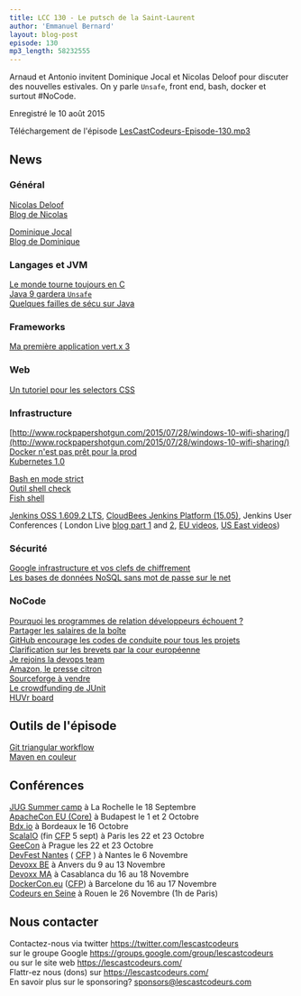 ```yaml
---
title: LCC 130 - Le putsch de la Saint-Laurent
author: 'Emmanuel Bernard'
layout: blog-post
episode: 130
mp3_length: 58232555
---
```

Arnaud et Antonio invitent Dominique Jocal et Nicolas Deloof pour discuter des nouvelles estivales.
On y parle `Unsafe`, front end, bash, docker et surtout #NoCode.

Enregistré le 10 août 2015

Téléchargement de l'épisode [LesCastCodeurs-Episode-130.mp3](http://traffic.libsyn.com/lescastcodeurs/LesCastCodeurs-Episode-130.mp3)

##  News

### Général

[Nicolas Deloof](https://twitter.com/ndeloof)  
[Blog de Nicolas](http://blog.loof.fr)  

[Dominique Jocal](https://twitter.com/djocal)  
[Blog de Dominique](http://journaldudoj.blogspot.fr)  

###  Langages et JVM

[Le monde tourne toujours en C](http://www.toptal.com/c/after-all-these-years-the-world-is-still-powered-by-c-programming?utm_source=toptal&utm_medium=user&utm_campaign=blog_box&utm_content=lateral#trust-only-devoted-devs-now)  
[Java 9 gardera `Unsafe`](https://adtmag.com/blogs/watersworks/2015/08/java-9-hack.aspx)  
[Quelques failles de sécu sur Java](http://www.javaworld.com/article/2948466/java-security/oracle-fixes-zeroday-java-flaw-and-over-190-other-vulnerabilities.html#tk.rss_all)  

### Frameworks

[Ma première application vert.x 3](http://vertx.io/blog/my-first-vert-x-3-application/index.html)  

### Web

[Un tutoriel pour les selectors CSS](http://flukeout.github.io)  

### Infrastructure

[http://www.rockpapershotgun.com/2015/07/28/windows-10-wifi-sharing/](http://www.rockpapershotgun.com/2015/07/28/windows-10-wifi-sharing/)  
[Docker n'est pas prêt pour la prod](http://sirupsen.com/production-docker/)  
[Kubernetes 1.0](http://www.zdnet.com/article/google-releases-kubernetes-1-0/)  

[Bash en mode strict](http://redsymbol.net/articles/unofficial-bash-strict-mode/)  
[Outil shell check](http://www.shellcheck.net)  
[Fish shell](http://fishshell.com)  

[Jenkins OSS 1.609.2 LTS](http://jenkins-ci.org/changelog-stable), [CloudBees Jenkins Platform (15.05)](http://blog.cloudbees.com/2015/06/cloudbees-jenkins-platform-accelerating.html), Jenkins User Conferences ( London Live [blog part 1](http://workingwithdevs.com/liveblog-jenkins-conference-2015-1/) and [2](http://workingwithdevs.com/liveblog-jenkins-conference-2015-2/), [EU videos](https://www.cloudbees.com/jenkins/juc-2015/europe), [US East videos](https://www.cloudbees.com/jenkins/juc-2015/us-east))

### Sécurité

[Google infrastructure et vos clefs de chiffrement](http://googlecloudplatform.blogspot.fr/2015/07/Bring-Your-Own-Encryption-Keys-to-Google-Cloud-Platform.html?m=1)  
[Les bases de données NoSQL sans mot de passe sur le net](https://blog.shodan.io/its-the-data-stupid/)   

### NoCode

[Pourquoi les programmes de relation développeurs échouent ?](http://www.mikestowe.com/2014/03/why-developer-relations-programs-fail.php?utm_content=buffer75d81&utm_medium=social&utm_source=twitter.com&utm_campaign=buffer)  
[Partager les salaires de la boîte](http://insights.dice.com/2015/07/21/when-google-staffers-revealed-their-salaries/?CMPID=AF_SD_UP_JS_AV_OG_DNA_)  
[GitHub encourage les codes de conduite pour tous les projets](https://github.com/blog/2039-adopting-the-open-code-of-conduct)  
[Clarification sur les brevets par la cour européenne](http://www.lesechos.fr/journal20150721/lec2_high_tech_et_medias/021216435994-brevets-la-cour-de-justice-europeenne-clarifie-les-regles-1138544.php#xtor=RSS-38)  
[Je rejoins la devops team](http://caseywest.com/the-mission-of-a-devops-team/)  
[Amazon, le presse citron](https://www.reddit.com/r/Seattle/comments/3ce0s8/dear_amazon_interns_some_advice_from_an_old_man/)   
[Sourceforge à vendre](http://www.theregister.co.uk/2015/07/28/dice_to_unload_slashdot_and_sourceforge?mt=1439200549730)  
[Le crowdfunding de JUnit](http://junit.org/junit-lambda)  
[HUVr board](http://huvrtech.com)  

## Outils de l'épisode

[Git triangular workflow](https://github.com/blog/2042-git-2-5-including-multiple-worktrees-and-triangular-workflows)  
[Maven en couleur](https://emmanuelbernard.com/blog/2015/07/27/maven-color/)   

## Conférences

[JUG Summer camp](http://www.jugsummercamp.org/edition/6) à La Rochelle le 18 Septembre  
[ApacheCon EU (Core)](http://events.linuxfoundation.org/events/apachecon-core-europe) à Budapest le 1 et 2 Octobre  
[Bdx.io](http://www.bdx.io/#/home) à Bordeaux le 16 Octobre  
[ScalaIO](http://scala.io) (fin [CFP](http://cfp.scala.io) 5 sept) à Paris les 22 et 23 Octobre  
[GeeCon](http://www.geecon.org) à Prague les 22 et 23 Octobre  
[DevFest Nantes](https://devfest.gdgnantes.com) ( [CFP](http://cfp2015.gdgnantes.com/#/login) ) à Nantes le 6 Novembre  
[Devoxx BE](http://www.devoxx.be) à Anvers du 9 au 13 Novembre  
[Devoxx MA](http://devoxx.ma/fr/) à Casablanca du 16 au 18 Novembre  
[DockerCon.eu](http://europe-2015.dockercon.com) ([CFP](https://docs.google.com/a/cloudbees.com/forms/d/1NvMe1rH4GQlIOEMu9T8vT0_WYx92XyV-41fTm-B2WpQ/viewform)) à Barcelone du 16 au 17 Novembre  
[Codeurs en Seine](http://www.codeursenseine.com/2015/) à Rouen le 26 Novembre (1h de Paris)  

## Nous contacter

Contactez-nous via twitter <https://twitter.com/lescastcodeurs>  
sur le groupe Google <https://groups.google.com/group/lescastcodeurs>  
ou sur le site web <https://lescastcodeurs.com/>  
Flattr-ez nous (dons) sur <https://lescastcodeurs.com/>  
En savoir plus sur le sponsoring? sponsors@lescastcodeurs.com  
